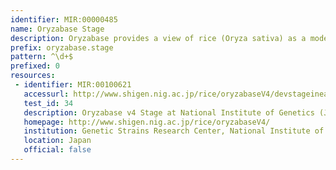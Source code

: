 ```yaml
---
identifier: MIR:00000485
name: Oryzabase Stage
description: Oryzabase provides a view of rice (Oryza sativa) as a model monocot plant by integrating biological data with molecular genomic information. It contains information about rice development and anatomy, rice mutants, and genetic resources, especially for wild varieties of rice. Developmental and anatomical descriptions include in situ gene expression data serving as stage and tissue markers. This collection references development stage information.
prefix: oryzabase.stage
pattern: ^\d+$
prefixed: 0
resources:
 - identifier: MIR:00100621
   accessurl: http://www.shigen.nig.ac.jp/rice/oryzabaseV4/devstageineachorgan/detail/${id}
   test_id: 34
   description: Oryzabase v4 Stage at National Institute of Genetics (Japan)
   homepage: http://www.shigen.nig.ac.jp/rice/oryzabaseV4/
   institution: Genetic Strains Research Center, National Institute of Genetics, Mishima, Shizuoka
   location: Japan
   official: false
---
```

